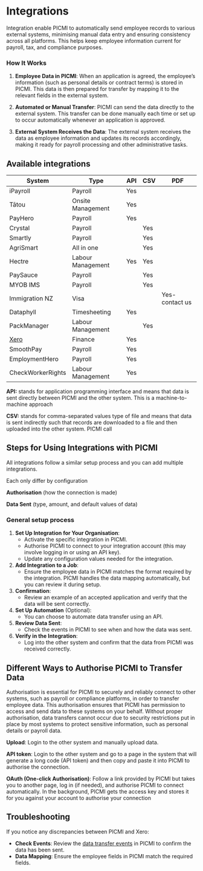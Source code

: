 # Integrations

Integration enable PICMI to automatically send employee records to various external systems, minimising manual data entry and ensuring consistency across all platforms. This helps keep employee information current for payroll, tax, and compliance purposes.

<box>

### How It Works

1. **Employee Data in PICMI**: When an application is agreed, the employee’s information (such as personal details or contract terms) is stored in PICMI. This data is then prepared for transfer by mapping it to the relevant fields in the external system.

2. **Automated or Manual Transfer**: PICMI can send the data directly to the external system. This transfer can be done manually each time or set up to occur automatically whenever an application is approved.

3. **External System Receives the Data**: The external system receives the data as employee information and updates its records accordingly, making it ready for payroll processing and other administrative tasks.

</box>

## Available integrations

| **System**            | **Type**          | **API** | **CSV** | **PDF**        |
|-----------------------|-------------------|---------|---------|----------------|
| iPayroll              | Payroll           | Yes     |         |                |
| Tātou                 | Onsite Management | Yes     |         |                |
| PayHero               | Payroll           | Yes     |         |                |
| Crystal               | Payroll           |         | Yes     |                |
| Smartly               | Payroll           |         | Yes     |                |
| AgriSmart             | All in one        |         | Yes     |                |
| Hectre                | Labour Management | Yes     | Yes     |                |
| PaySauce              | Payroll           |         | Yes     |                |
| MYOB IMS              | Payroll           |         | Yes     |                |
| Immigration NZ        | Visa              |         |         | Yes-contact us |
| Dataphyll             | Timesheeting      | Yes     |         |                |
| PackManager           | Labour Management |         | Yes     |                |
| [Xero](xero/overview) | Finance           | Yes     |         |                |
| SmoothPay             | Payroll           | Yes     |         |                |
| EmploymentHero        | Payroll           | Yes     |         |                |
| CheckWorkerRights     | Labour Management | Yes     |         |                |

<prompt>

**API:** stands for application programming interface and means that data is sent directly between PICMI and the other
  system. This is a machine-to-machine approach

**CSV:** stands for comma-separated values type of file and means that data is sent indirectly such that records are
  downloaded to a file and then uploaded into the other system. PICMI call

</prompt>


## Steps for Using Integrations with PICMI

All integrations follow a similar setup process and you can add multiple integrations.

<prompt>

Each only differ by configuration

**Authorisation** (how the connection is made)

**Data Sent** (type, amount, and default values of data)

</prompt>

<p></p>

<box>

### General setup process
1. **Set Up Integration for Your Organisation**:
    - Activate the specific integration in PICMI.
    - Authorise PICMI to connect to your integration account (this may involve logging in or using an API key).
    - Update any configuration values needed for the integration.
2. **Add Integration to a Job**:
    - Ensure the employee data in PICMI matches the format required by the integration. PICMI handles the data mapping
      automatically, but you can review it during setup.
3. **Confirmation**:
    - Review an example of an accepted application and verify that the data will be sent correctly.
4. **Set Up Automation** (Optional):
    - You can choose to automate data transfer using an API.
5. **Review Data Sent**:
    - Check the events in PICMI to see when and how the data was sent.
6. **Verify in the Integration**:
    - Log into the other system and confirm that the data from PICMI was received correctly.

</box>

## Different Ways to Authorise PICMI to Transfer Data

Authorisation is essential for PICMI to securely and reliably connect to other systems, such as payroll or compliance platforms, in order to transfer employee data. This authorisation ensures that PICMI has permission to access and send data to these systems on your behalf. Without proper authorisation, data transfers cannot occur due to security restrictions put in place by most systems to protect sensitive information, such as personal details or payroll data.

<prompt>

**Upload**: Login to the other system and manually upload data.

**API token**: Login to the other system and go to a page in the system that will generate a long code (API token) and then copy and paste it into PICMI to authorise the connection.

**OAuth (One-click Authorisation)**: Follow a link provided by PICMI but takes you to another page, log in (if needed), and authorise PICMI to connect automatically. In the background, PICMI gets the access key and stores it for you against your account to authorise your connection

</prompt>

## Troubleshooting

If you notice any discrepancies between PICMI and Xero:

- **Check Events**: Review the [data transfer events](integration-events#show-events-detailed-view-result-of-attempt-to-send-data) in PICMI to confirm the data has been sent.
- **Data Mapping**: Ensure the employee fields in PICMI match the required fields.

